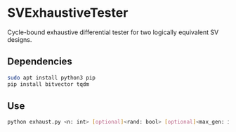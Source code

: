 # SVExhaustiveTester
Cycle-bound exhaustive differential tester for two logically equivalent SV designs.  

## Dependencies  
```sh
sudo apt install python3 pip
pip install bitvector tqdm 
```

## Use  
```sh
python exhaust.py <n: int> [optional]<rand: bool> [optional]<max_gen: int>
```
